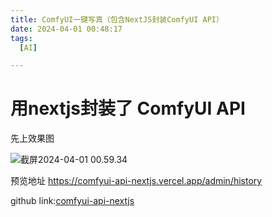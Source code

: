 ```yaml
---
title: ComfyUI一键写真（包含NextJS封装ComfyUI API）
date: 2024-04-01 00:48:17
tags:
  [AI]

---
```




# 用nextjs封装了 ComfyUI API

先上效果图

![截屏2024-04-01 00.59.34](http://image.hansking.cn/picgo/%E6%88%AA%E5%B1%8F2024-04-01%2000.59.34.png)

预览地址 https://comfyui-api-nextjs.vercel.app/admin/history

github link:[comfyui-api-nextjs](https://github.com/HansKing98/comfyui-api-nextjs)

